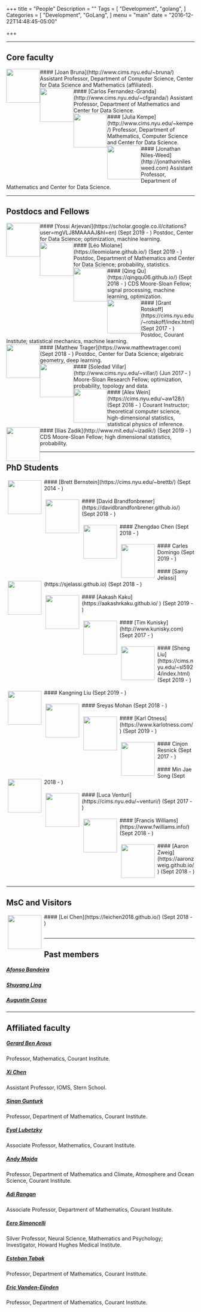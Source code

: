 +++
title = "People"
Description = ""
Tags = [
  "Development",
  "golang",
]
Categories = [
  "Development",
  "GoLang",
]
menu = "main"
date = "2016-12-22T14:48:45-05:00"

+++

---
## Core faculty


<img style="float: left;" src="../img/joan.png" height="90" style="border:4px solid white;">
#### [Joan Bruna](http://www.cims.nyu.edu/~bruna/) 
Assistant Professor, Department of Computer Science, Center for Data Science and Mathematics (affiliated).     
<br/>     
     
<img style="float: left;" src="../img/carlos.jpg" height="90" style="border:4px solid white;"> 
#### [Carlos Fernandez-Granda](http://www.cims.nyu.edu/~cfgranda/)
Assistant Professor, Department of Mathematics and Center for Data Science.    
<br/>
   
<img style="float: left;" src="../img/julia.jpg" height="90" style="border:4px solid white;"> 
#### [Julia Kempe](http://www.cims.nyu.edu/~kempe/)
Professor, Department of Mathematics, Computer Science and Center for Data Science.    
<br/> 
   
<img style="float: left;" src="../img/jon.jpg" height="90" style="border:4px solid white;"> 
#### [Jonathan Niles-Weed](http://jonathannilesweed.com)
Assistant Professor, Department of Mathematics and Center for Data Science.   
<br/> 
   
---
## Postdocs and Fellows


<img style="float: left;" src="../img/yossi.jpg" height="90" style="border:4px solid white;"> 
#### [Yossi Arjevani](https://scholar.google.co.il/citations?user=mgVLJ8MAAAAJ&hl=en) (Sept 2019 - )
Postdoc, Center for Data Science; optimization, machine learning.  
<br/> 
  

<img style="float: left;" src="../img/leo.jpeg" height="90" style="border:4px solid white;"> 
#### [L&#233;o Miolane](https://leomiolane.github.io/) (Sept 2019 - )
Postdoc, Department of Mathematics and Center for Data Science; probability, statistics.  
<br/> 
  

<img style="float: left;" src="../img/qing.jpg" height="90" style="border:4px solid white;"> 
#### [Qing Qu](https://qingqu06.github.io/) (Sept 2018 - )
CDS Moore-Sloan Fellow; signal processing, machine learning, optimization.  
<br/> 
  

<img style="float: left;" src="../img/grant.jpg" height="90" style="border:4px solid white;"> 
#### [Grant Rotskoff](https://cims.nyu.edu/~rotskoff/index.html) (Sept 2017 - )
Postdoc, Courant Institute; statistical mechanics, machine learning.   
<br/> 
  

<img style="float: left;" src="../img/matthew.jpg" height="90" style="border:4px solid white;"> 
#### [Matthew Trager](https://www.matthewtrager.com) (Sept 2018 - )
Postdoc, Center for Data Science; algebraic geometry, deep learning.   
<br/> 
  

<img style="float: left;" src="../img/soledad.png" height="90" style="border:4px solid white;"> 
#### [Soledad Villar](http://www.cims.nyu.edu/~villar/) (Jun 2017 - )
Moore-Sloan Research Fellow; optimization, probability, topology and data.  
<br/> 
  

<img style="float: left;" src="../img/alex.jpg" height="90" style="border:4px solid white;"> 
#### [Alex Wein](https://cims.nyu.edu/~aw128/) (Sept 2018 - )
Courant Instructor; theoretical computer science, high-dimensional statistics, statistical physics of inference.  
<br/> 
  

<img style="float: left;" src="../img/ilias.jpg" height="90" style="border:4px solid white;"> 
#### [Ilias Zadik](http://www.mit.edu/~izadik/) (Sept 2019 - )
CDS Moore-Sloan Fellow; high dimensional statistics, probability.  
<br/> 
  

---
## PhD Students

<img align="left" src="../img/brett.jpg" height="90" style="border:4px solid white;"> 
#### [Brett Bernstein](https://cims.nyu.edu/~brettb/) (Sept 2014 - )  
<br/> 
<br/> 

<img align="left" src="../img/david.jpg" height="90" style="border:4px solid white;"> 
#### [David Brandfonbrener](https://davidbrandfonbrener.github.io/) (Sept 2018 - )  
<br/>
<br/>

<img align="left" src="../img/zhengdao.jpg" height="90" style="border:4px solid white;"> 
#### Zhengdao Chen (Sept 2018 - )  
<br/>
<br/>


<img align="left" src="../img/carles.jpg" height="90" style="border:4px solid white;"> 
#### Carles Domingo (Sept 2019 - )  
<br/>
<br/>


<img align="left" src="../img/samy.jpg" height="90" style="border:4px solid white;"> 
#### [Samy Jelassi](https://sjelassi.github.io) (Sept 2018 - )  
<br/>
<br/>


<img align="left" src="../img/aakash.jpg" height="90" style="border:4px solid white;"> 
#### [Aakash Kaku](https://aakashrkaku.github.io/ ) (Sept 2019 - )  
<br/>
<br/>


<img align="left" src="../img/tim.jpg" height="90" style="border:4px solid white;"> 
#### [Tim Kunisky](http://www.kunisky.com) (Sept 2017 - )  
<br/>
<br/>


<img align="left" src="../img/sheng.jpg" height="90" style="border:4px solid white;"> 
#### [Sheng Liu](https://cims.nyu.edu/~sl5924/index.html) (Sept 2019 - )  
<br/>
<br/>


<img align="left" src="../img/kangning.jpg" height="90" style="border:4px solid white;"> 
#### Kangning Liu (Sept 2019 - )  
<br/>
<br/>


<img align="left" src="../img/sreyas.jpg" height="90" style="border:4px solid white;"> 
#### Sreyas Mohan (Sept 2018 - )  
<br/>
<br/>


<img align="left" src="../img/karl.jpg" height="90" style="border:4px solid white;"> 
#### [Karl Otness](https://www.karlotness.com/) (Sept 2019 - )  
<br/>
<br/>


<img align="left" src="../img/cinjon.jpg" height="90" style="border:4px solid white;"> 
#### Cinjon Resnick (Sept 2017 - )  
<br/>
<br/>


<img align="left" src="../img/minjae.jpg" height="90" style="border:4px solid white;"> 
#### Min Jae Song (Sept 2018 - )  
<br/>
<br/>


<img align="left" src="../img/luca.jpg" height="90" style="border:4px solid white;"> 
#### [Luca Venturi](https://cims.nyu.edu/~venturi/) (Sept 2017 - )  
<br/>
<br/>


<img align="left" src="../img/francis.jpg" height="90" style="border:4px solid white;"> 
#### [Francis Williams](https://www.fwilliams.info/) (Sept 2018 - )  
<br/>
<br/>


<img align="left" src="../img/aaron.jpg" height="90" style="border:4px solid white;"> 
#### [Aaron Zweig](https://aaronzweig.github.io/) (Sept 2018 - )  
<br/>
<br/>


---
## MsC and Visitors

<img align="left" src="../img/lei.jpg" height="90" style="border:4px solid white;"> 
#### [Lei Chen](https://leichen2018.github.io/) (Sept 2018 - )  
<br/>
<br/>


---
## Past members

##### [Afonso Bandeira](https://people.math.ethz.ch/~abandeira/)

##### [Shuyang Ling](https://shanghai.nyu.edu/academics/faculty/directory/shuyang-ling)

##### [Augustin Cosse](http://www.augustincosse.com/)


---
## Affiliated faculty

##### [Gerard Ben Arous](http://www.cims.nyu.edu/~benarous/)
Professor, Mathematics, Courant Institute.

##### [Xi Chen](http://people.stern.nyu.edu/xchen3/)
Assistant Professor, IOMS, Stern School.

##### [Sinan Gunturk](https://www.cims.nyu.edu/~gunturk/)
Professor, Department of Mathematics, Courant Institute.

##### [Eyal Lubetzky](http://cims.nyu.edu/~eyal/)
Associate Professor, Mathematics, Courant Institute.

##### [Andy Majda](http://www.math.nyu.edu/faculty/majda/)
Professor, Department of Mathematics and Climate, Atmosphere and Ocean Science, Courant Institute.

##### [Adi Rangan](http://www.cims.nyu.edu/~rangan/)
Associate Professor, Department of Mathematics, Courant Institute.

##### [Eero Simoncelli](http://www.cns.nyu.edu/~eero/)
Silver Professor, Neural Science, Mathematics and Psychology;  
Investigator, Howard Hughes Medical Institute.  

##### [Esteban Tabak](http://www.math.nyu.edu/faculty/tabak/)
Professor, Department of Mathematics, Courant Institute. 

##### [Eric Vanden-Eijnden](http://www.cims.nyu.edu/~eve2/)
Professor, Department of Mathematics, Courant Institute.


